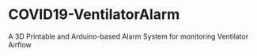 # COVID19-VentilatorAlarm
A 3D Printable and Arduino-based Alarm System for monitoring Ventilator Airflow

![]()
